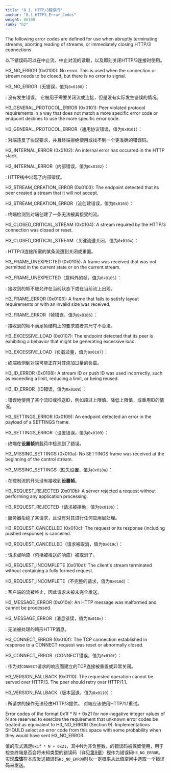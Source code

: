 ```yaml
---
title: "8.1. HTTP/3错误码"
anchor: "8.1_HTTP3_Error_Codes"
weight: 80100
rank: "h2"
---
```


The following error codes are defined for use when abruptly terminating streams, aborting reading of streams, or immediately closing HTTP/3 connections.

以下错误码可以在中止流、中止对流的读取，以及即刻关闭HTTP/3连接时使用。

H3_NO_ERROR (0x0100):
No error. This is used when the connection or stream needs to be closed, but there is no error to signal.

H3_NO_ERROR（无错误，值为`0x0100`）：

:   没有发生错误。
它被用于需要关闭流或连接，但是没有实际发生错误的情况。

H3_GENERAL_PROTOCOL_ERROR (0x0101):
Peer violated protocol requirements in a way that does not match a more specific error code or endpoint declines to use the more specific error code.

H3_GENERAL_PROTOCOL_ERROR（通用协议错误，值为`0x0101`）：

:   对端违反了协议要求，并且终端拒绝使用或找不到一个更准确的错误码。

H3_INTERNAL_ERROR (0x0102):
An internal error has occurred in the HTTP stack.

H3_INTERNAL_ERROR（内部错误，值为`0x0102`）：

:   HTTP栈中出现了内部错误。

H3_STREAM_CREATION_ERROR (0x0103):
The endpoint detected that its peer created a stream that it will not accept.

H3_STREAM_CREATION_ERROR（流创建错误，值为`0x0103`）：

:   终端检测到对端创建了一条无法被其接受的流。

H3_CLOSED_CRITICAL_STREAM (0x0104):
A stream required by the HTTP/3 connection was closed or reset.

H3_CLOSED_CRITICAL_STREAM（关键流遭关闭，值为`0x0104`）：

:   HTTP/3连接所需的某条流遭到关闭或重置。

H3_FRAME_UNEXPECTED (0x0105):
A frame was received that was not permitted in the current state or on the current stream.

H3_FRAME_UNEXPECTED（意料外的帧，值为`0x0105`）：

:   接收到的帧不被允许在当前状态下或在当前流上出现。

H3_FRAME_ERROR (0x0106):
A frame that fails to satisfy layout requirements or with an invalid size was received.

H3_FRAME_ERROR（帧错误，值为`0x0106`）：

:   接收到的帧不满足帧结构上的要求或者其尺寸不合法。

H3_EXCESSIVE_LOAD (0x0107):
The endpoint detected that its peer is exhibiting a behavior that might be generating excessive load.

H3_EXCESSIVE_LOAD（负载过量，值为`0x0107`）：

:   终端检测到对端可能正在对其施加过量的负载。

H3_ID_ERROR (0x0108):
A stream ID or push ID was used incorrectly, such as exceeding a limit, reducing a limit, or being reused.

H3_ID_ERROR（ID错误，值为`0x0108`）：

:   错误地使用了某个流ID或推送ID，例如超过上限值、降低上限值，或重用ID的情况。

H3_SETTINGS_ERROR (0x0109):
An endpoint detected an error in the payload of a SETTINGS frame.

H3_SETTINGS_ERROR（设置错误，值为`0x0109`）：

:   终端在**设置帧**的载荷中检测到了错误。

H3_MISSING_SETTINGS (0x010a):
No SETTINGS frame was received at the beginning of the control stream.

H3_MISSING_SETTINGS（缺失设置，值为`0x010a`）：

:   在控制流的开头没有接收到**设置帧**。

H3_REQUEST_REJECTED (0x010b):
A server rejected a request without performing any application processing.

H3_REQUEST_REJECTED（请求被拒绝，值为`0x010b`）：

:   服务器拒绝了某请求，且没有对其进行任何应用层处理。

H3_REQUEST_CANCELLED (0x010c):
The request or its response (including pushed response) is cancelled.

H3_REQUEST_CANCELLED（请求被取消，值为`0x010c`）：

:   请求或响应（包括被推送的响应）被取消了。

H3_REQUEST_INCOMPLETE (0x010d):
The client's stream terminated without containing a fully formed request.

H3_REQUEST_INCOMPLETE（不完整的请求，值为`0x010d`）：

:   客户端的流被终止，因此请求未被未完全发送。

H3_MESSAGE_ERROR (0x010e):
An HTTP message was malformed and cannot be processed.

H3_MESSAGE_ERROR（消息错误，值为`0x010e`）：

:   无法被处理的畸形HTTP消息。

H3_CONNECT_ERROR (0x010f):
The TCP connection established in response to a CONNECT request was reset or abnormally closed.

H3_CONNECT_ERROR（CONNECT错误，值为`0x010f`）：

:   作为对`CONNECT`请求的响应而建立的TCP连接被重置或异常关闭。

H3_VERSION_FALLBACK (0x0110):
The requested operation cannot be served over HTTP/3. The peer should retry over HTTP/1.1.

H3_VERSION_FALLBACK（版本回退，值为`0x0110`）：

:   所请求的操作无法经由HTTP/3提供。
对端应该使用HTTP/1.1重试。

Error codes of the format 0x1f * N + 0x21 for non-negative integer values of N are reserved to exercise the requirement that unknown error codes be treated as equivalent to H3_NO_ERROR (Section 9). Implementations SHOULD select an error code from this space with some probability when they would have sent H3_NO_ERROR.

值的形式满足`0x1f * N + 0x21`，其中N为非负整数，的错误码被保留使用，用于检查终端是否会将未知类型的错误码（详见[第9章]()）视作为错误码`H3_NO_ERROR`。
实现**应该**在本应发送错误码`H3_NO_ERROR`时以一定概率从此值空间中选取一个错误码来发送。
